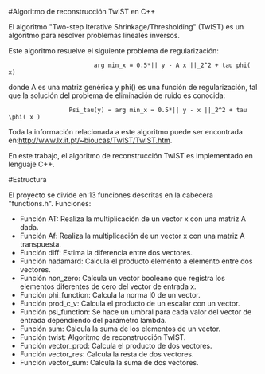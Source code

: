 #Algoritmo de reconstrucción TwIST en C++

El algoritmo "Two-step Iterative Shrinkage/Thresholding" (TwIST) es un algoritmo para resolver problemas lineales inversos.

Este algoritmo resuelve el siguiente problema de regularización:

                            arg min_x = 0.5*|| y - A x ||_2^2 + tau phi( x)

donde A es una matriz genérica y phi() es una función de regularización, tal que la solución del problema de eliminación de ruido es conocida:

                     Psi_tau(y) = arg min_x = 0.5*|| y - x ||_2^2 + tau \phi( x )

Toda la información relacionada a este algoritmo puede ser encontrada en:http://www.lx.it.pt/~bioucas/TwIST/TwIST.htm.

En este trabajo, el algoritmo de reconstrucción TwIST es implementado en lenguaje C++.



#Estructura

El proyecto se divide en 13 funciones descritas en la cabecera "functions.h". Funciones:
* Función AT: Realiza la  multiplicación de un vector x con  una matriz A dada.
* Función Af: Realiza la  multiplicación de un vector x con una matriz A transpuesta.
* Función diff: Estima la diferencia entre dos vectores.
* Función hadamard: Calcula el producto elemento a elemento entre dos vectores.
* Función non_zero: Calcula un vector booleano que registra los elementos diferentes de cero del vector de entrada x.
* Función phi_function: Calcula la norma l0 de un vector.
* Función prod_c_v: Calcula el producto de un escalar con un vector.
* Función psi_function: Se hace un umbral para cada valor del vector de entrada dependiendo del parámetro lambda.
* Función sum: Calcula la suma de los elementos de un vector.
* Función twist: Algoritmo de reconstrucción TwIST.
* Función vector_prod: Calcula el producto de dos vectores.
* Función vector_res: Calcula la resta de dos vectores.
* Función vector_sum: Calcula la suma de dos vectores.
